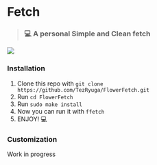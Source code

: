 # Fetch
> ### 💻 A personal Simple and Clean fetch 

![](https://github.com/TezRyuga/FlowerFetch/blob/master/rsc/sample.png)

### Installation

1. Clone this repo with `git clone https://github.com/TezRyuga/FlowerFetch.git`
2. Run `cd FlowerFetch`
3. Run `sudo make install`
4. Now you can run it with `ffetch` 
5. ENJOY! 💻

### Customization

Work in progress
